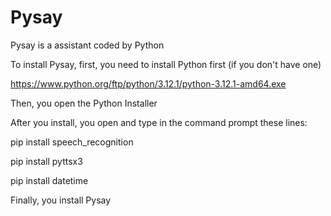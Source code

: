 # Pysay
Pysay is a assistant coded by Python

To install Pysay, first, you need to install Python first (if you don't have one)

https://www.python.org/ftp/python/3.12.1/python-3.12.1-amd64.exe

Then, you open the Python Installer

After you install, you open and type in the command prompt these lines:

pip install speech_recognition

pip install pyttsx3

pip install datetime

Finally, you install Pysay
